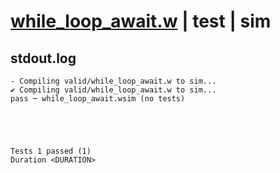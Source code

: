 # [while_loop_await.w](../../../../../examples/tests/valid/while_loop_await.w) | test | sim

## stdout.log
```log
- Compiling valid/while_loop_await.w to sim...
✔ Compiling valid/while_loop_await.w to sim...
pass ─ while_loop_await.wsim (no tests)
 




Tests 1 passed (1) 
Duration <DURATION>

```

